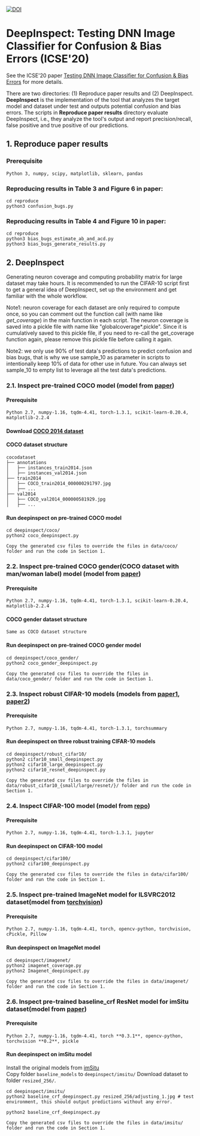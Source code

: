 [![DOI](https://zenodo.org/badge/227184732.svg)](https://zenodo.org/badge/latestdoi/227184732)
# DeepInspect: Testing DNN Image Classifier for Confusion & Bias Errors  (ICSE'20)
See the ICSE'20 paper [Testing DNN Image Classifier for Confusion & Bias Errors](https://arxiv.org/pdf/1905.07831.pdf) for more details.

There are two directories: (1) Reproduce paper results and (2) DeepInspect. **DeepInspect** is the implementation of the tool that analyzes the target model and dataset under test and outputs potential confusion and bias errors. The scripts in **Reproduce paper results** directory evaluate DeepInspect, i.e., they analyze the tool's output and report precision/recall, false positive and true positive of our predictions. 

## 1. Reproduce paper results

### Prerequisite
```
Python 3, numpy, scipy, matplotlib, sklearn, pandas
```
### Reproducing results in Table 3 and Figure 6 in paper:  
```
cd reproduce
python3 confusion_bugs.py
```

### Reproducing results in Table 4 and Figure 10 in paper:
```
cd reproduce
python3 bias_bugs_estimate_ab_and_acd.py
python3 bias_bugs_generate_results.py
```
## 2. DeepInspect
Generating neuron coverage and computing probability matrix for large dataset may take hours. It is recommended to run the CIFAR-10 script first to get a general idea of DeepInspect, set up the environment and get familiar with the whole workflow. 

Note1: neuron coverage for each dataset are only required to compute once, so you can comment out the function call (with name like *get_coverage*) in the main function in each script. The neuron coverage is saved into a pickle file with name like "globalcoverage*.pickle". Since it is cumulatively saved to this pickle file, if you need to re-call the get_coverage function again, please remove this pickle file before calling it again.

Note2: we only use 90% of test data's predictions to predict confusion and bias bugs, that is why we use sample_10 as parameter in scripts to intentionally keep 10% of data for other use in future. You can always set sample_10 to empty list to leverage all the test data's predictions.

### 2.1. Inspect pre-trained COCO model (model from [paper](https://arxiv.org/abs/1707.09457))
#### Prerequisite
```
Python 2.7, numpy-1.16, tqdm-4.41, torch-1.3.1, scikit-learn-0.20.4, matplotlib-2.2.4
```
#### Download [COCO 2014 dataset](http://cocodataset.org/#download)

#### COCO dataset structure
```
cocodataset  
├── annotations  
│   ├── instances_train2014.json             
│   ├── instances_val2014.json  
├── train2014                    
│   ├── COCO_train2014_000000291797.jpg      
│   ├── ...     
├── val2014                   
│   ├── COCO_val2014_000000581929.jpg               
│   ├── ...                    
```
#### Run deepinspect on pre-trained COCO model
```
cd deepinspect/coco/
python2 coco_deepinspect.py
```
```
Copy the generated csv files to override the files in data/coco/ folder and run the code in Section 1.
```


### 2.2. Inspect pre-trained COCO gender(COCO dataset with man/woman label) model (model from [paper](https://arxiv.org/abs/1707.09457))
#### Prerequisite
```
Python 2.7, numpy-1.16, tqdm-4.41, torch-1.3.1, scikit-learn-0.20.4, matplotlib-2.2.4
```
#### COCO gender dataset structure
```
Same as COCO dataset structure
```
#### Run deepinspect on pre-trained COCO gender model
```
cd deepinspect/coco_gender/
python2 coco_gender_deepinspect.py
```
```
Copy the generated csv files to override the files in data/coco_gender/ folder and run the code in Section 1.
```

### 2.3. Inspect robust CIFAR-10 models (models from [paper1](http://papers.nips.cc/paper/8060-scaling-provable-adversarial-defenses.pdf), [paper2](https://arxiv.org/abs/1811.02625))
#### Prerequisite
```
Python 2.7, numpy-1.16, tqdm-4.41, torch-1.3.1, torchsummary
```
#### Run deepinspect on three robust training CIFAR-10 models
```
cd deepinspect/robust_cifar10/
python2 cifar10_small_deepinspect.py
python2 cifar10_large_deepinspect.py
python2 cifar10_resnet_deepinspect.py
```
```
Copy the generated csv files to override the files in data/robust_cifar10_{small/large/resnet/}/ folder and run the code in Section 1.
```

### 2.4. Inspect CIFAR-100 model (model from [repo](https://github.com/aaron-xichen/pytorch-playground))
#### Prerequisite
```
Python 2.7, numpy-1.16, tqdm-4.41, torch-1.3.1, jupyter
```
#### Run deepinspect on CIFAR-100 model
```
cd deepinspect/cifar100/
python2 cifar100_deepinspect.py
```
```
Copy the generated csv files to override the files in data/cifar100/ folder and run the code in Section 1.
```

### 2.5. Inspect pre-trained ImageNet model for ILSVRC2012 dataset(model from [torchvision](https://pytorch.org/docs/stable/torchvision/models.html))
#### Prerequisite
```
Python 2.7, numpy-1.16, tqdm-4.41, torch, opencv-python, torchvision, cPickle, Pillow
```
#### Run deepinspect on ImageNet model
```
cd deepinspect/imagenet/
python2 imagenet_coverage.py
python2 Imagenet_deepinspect.py
```
```
Copy the generated csv files to override the files in data/imagenet/ folder and run the code in Section 1.
```


### 2.6. Inspect pre-trained baseline_crf ResNet model for imSitu dataset(model from [paper](https://github.com/my89/imSitu))
#### Prerequisite
```
Python 2.7, numpy-1.16, tqdm-4.41, torch **0.3.1**, opencv-python, torchvision **0.2**, pickle
```
#### Run deepinspect on imSitu model

Install the original models from [imSitu](https://github.com/my89/imSitu)  
Copy folder `baseline_models` to `deepinspect/imsitu/` 
Download dataset to folder `resized_256/`.
```
cd deepinspect/imsitu/
python2 baseline_crf_deepinspect.py resized_256/adjusting_1.jpg # test environment, this should output predictions without any error.

python2 baseline_crf_deepinspect.py
```
```
Copy the generated csv files to override the files in data/imsitu/ folder and run the code in Section 1.
```

